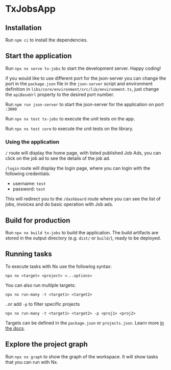 # TxJobsApp

## Installation

Run `npm ci` to install the dependencies.

## Start the application

Run `npx nx serve tx-jobs` to start the development server. Happy coding!

if you would like to use different port for the json-server you can change the port in the ```package.json``` file in the ```json-server``` script and environment definition in `libs/core/environment/src/lib/environment.ts`,
just change the ```apiBaseUrl``` property to the desired port number.

Run `npm run json-server` to start the json-server for the application on port `:3000`

Run `npx nx test tx-jobs` to execute the unit tests on the app.

Run `npx nx test core` to execute the unit tests on the library.



### Using the application
`/` route will display the home page, with listed published Job Ads, you can click on the job ad to see the details of the job ad.

`/login` route will display the login page, where you can login with the following credentials:
- username: ```test```
- password: ```test```

This will redirect you to the ```/dashboard``` route where you can see the list of jobs, invoices and do basic operation with Job ads.

## Build for production

Run `npx nx build tx-jobs` to build the application. The build artifacts are stored in the output directory (e.g. `dist/` or `build/`), ready to be deployed.

## Running tasks

To execute tasks with Nx use the following syntax:

```
npx nx <target> <project> <...options>
```

You can also run multiple targets:

```
npx nx run-many -t <target1> <target2>
```

..or add `-p` to filter specific projects

```
npx nx run-many -t <target1> <target2> -p <proj1> <proj2>
```

Targets can be defined in the `package.json` or `projects.json`. Learn more [in the docs](https://nx.dev/features/run-tasks).

## Explore the project graph

Run `npx nx graph` to show the graph of the workspace.
It will show tasks that you can run with Nx.
